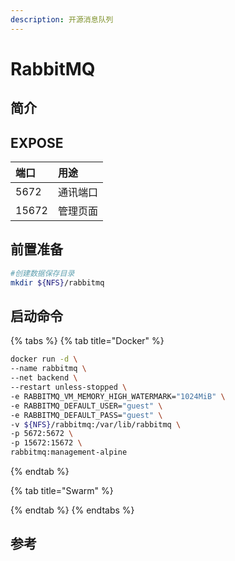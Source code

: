 ```yaml
---
description: 开源消息队列
---
```


# RabbitMQ

## 简介



## EXPOSE

| 端口 | 用途 |
| :--- | :--- |
| 5672 | 通讯端口 |
| 15672 | 管理页面 |



## 前置准备

```bash
#创建数据保存目录
mkdir ${NFS}/rabbitmq
```

## 启动命令

{% tabs %}
{% tab title="Docker" %}
```bash
docker run -d \
--name rabbitmq \
--net backend \
--restart unless-stopped \
-e RABBITMQ_VM_MEMORY_HIGH_WATERMARK="1024MiB" \
-e RABBITMQ_DEFAULT_USER="guest" \
-e RABBITMQ_DEFAULT_PASS="guest" \
-v ${NFS}/rabbitmq:/var/lib/rabbitmq \
-p 5672:5672 \
-p 15672:15672 \
rabbitmq:management-alpine
```
{% endtab %}

{% tab title="Swarm" %}

{% endtab %}
{% endtabs %}



## 参考

